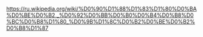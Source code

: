 https://ru.wikipedia.org/wiki/%D0%90%D1%88%D1%83%D1%80%D0%BA%D0%BE%D0%B2,_%D0%92%D0%BB%D0%B0%D0%B4%D0%B8%D0%BC%D0%B8%D1%80_%D0%9B%D1%8C%D0%B2%D0%BE%D0%B2%D0%B8%D1%87 